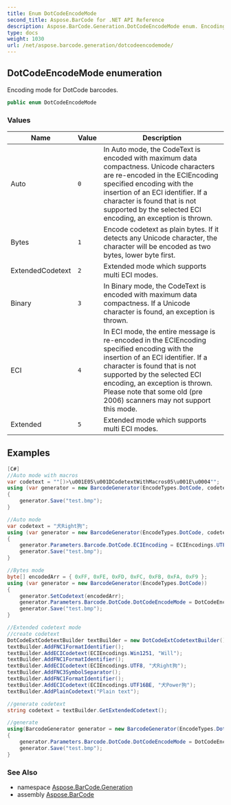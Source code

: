 ```yaml
---
title: Enum DotCodeEncodeMode
second_title: Aspose.BarCode for .NET API Reference
description: Aspose.BarCode.Generation.DotCodeEncodeMode enum. Encoding mode for DotCode barcodes
type: docs
weight: 1030
url: /net/aspose.barcode.generation/dotcodeencodemode/
---
```

## DotCodeEncodeMode enumeration

Encoding mode for DotCode barcodes.

```csharp
public enum DotCodeEncodeMode
```

### Values

| Name | Value | Description |
| --- | --- | --- |
| Auto | `0` | In Auto mode, the CodeText is encoded with maximum data compactness. Unicode characters are re-encoded in the ECIEncoding specified encoding with the insertion of an ECI identifier. If a character is found that is not supported by the selected ECI encoding, an exception is thrown. |
| Bytes | `1` | Encode codetext as plain bytes. If it detects any Unicode character, the character will be encoded as two bytes, lower byte first. |
| ExtendedCodetext | `2` | Extended mode which supports multi ECI modes. |
| Binary | `3` | In Binary mode, the CodeText is encoded with maximum data compactness. If a Unicode character is found, an exception is thrown. |
| ECI | `4` | In ECI mode, the entire message is re-encoded in the ECIEncoding specified encoding with the insertion of an ECI identifier. If a character is found that is not supported by the selected ECI encoding, an exception is thrown. Please note that some old (pre 2006) scanners may not support this mode. |
| Extended | `5` | Extended mode which supports multi ECI modes. |

## Examples

```csharp
[C#]
//Auto mode with macros
var codetext = ""[)>\u001E05\u001DCodetextWithMacros05\u001E\u0004"";
using (var generator = new BarcodeGenerator(EncodeTypes.DotCode, codetext))
{
    generator.Save("test.bmp");
}

//Auto mode
var codetext = "犬Right狗";
using (var generator = new BarcodeGenerator(EncodeTypes.DotCode, codetext))
{
    generator.Parameters.Barcode.DotCode.ECIEncoding = ECIEncodings.UTF8;
    generator.Save("test.bmp");
}

//Bytes mode
byte[] encodedArr = { 0xFF, 0xFE, 0xFD, 0xFC, 0xFB, 0xFA, 0xF9 };
using (var generator = new BarcodeGenerator(EncodeTypes.DotCode))
{
    generator.SetCodetext(encodedArr);
    generator.Parameters.Barcode.DotCode.DotCodeEncodeMode = DotCodeEncodeMode.Binary;
    generator.Save("test.bmp");
}

//Extended codetext mode
//create codetext
DotCodeExtCodetextBuilder textBuilder = new DotCodeExtCodetextBuilder();
textBuilder.AddFNC1FormatIdentifier();
textBuilder.AddECICodetext(ECIEncodings.Win1251, "Will");
textBuilder.AddFNC1FormatIdentifier();
textBuilder.AddECICodetext(ECIEncodings.UTF8, "犬Right狗");
textBuilder.AddFNC3SymbolSeparator();
textBuilder.AddFNC1FormatIdentifier();
textBuilder.AddECICodetext(ECIEncodings.UTF16BE, "犬Power狗");
textBuilder.AddPlainCodetext("Plain text");

//generate codetext
string codetext = textBuilder.GetExtendedCodetext();    

//generate
using(BarcodeGenerator generator = new BarcodeGenerator(EncodeTypes.DotCode, codetext))
{
    generator.Parameters.Barcode.DotCode.DotCodeEncodeMode = DotCodeEncodeMode.Extended;
	generator.Save("test.bmp");
}
```

### See Also

* namespace [Aspose.BarCode.Generation](../../aspose.barcode.generation/)
* assembly [Aspose.BarCode](../../)



